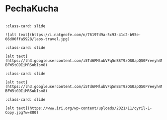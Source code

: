 # PechaKucha

```{include} _static/play_pause.html
```

```{card} 
:class-card: slide

![alt text](https://i.natgeofe.com/n/76197d9a-5c93-41c2-b95e-66d06ffa5928/laos-travel.jpg)
```

```{card} 
:class-card: slide

[alt text](https://lh3.googleusercontent.com/i5Td6FMlubVFq5nBST9zOS0apQS0Preeyh4MJUGRWPcA-BFW5tG9IiMRSubIsm8)
```

```{card} 
:class-card: slide

[alt text](https://lh3.googleusercontent.com/i5Td6FMlubVFq5nBST9zOS0apQS0Preeyh4MJUGRWPcA-BFW5tG9IiMRSubIsm8)
```

```{card} 
:class-card: slide

[alt text](https://www.iri.org/wp-content/uploads/2021/11/cyril-1-Copy.jpg?w=800)
```
